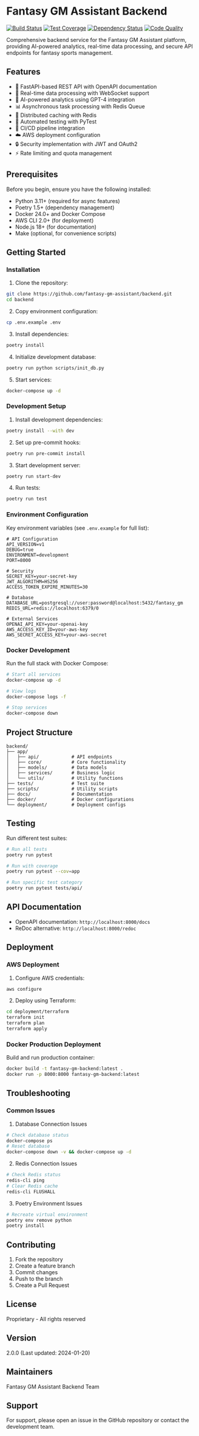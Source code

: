 # Fantasy GM Assistant Backend

[![Build Status](https://github.com/fantasy-gm-assistant/backend/workflows/CI/badge.svg)](https://github.com/fantasy-gm-assistant/backend/actions)
[![Test Coverage](https://codecov.io/gh/fantasy-gm-assistant/backend/branch/main/graph/badge.svg)](https://codecov.io/gh/fantasy-gm-assistant/backend)
[![Dependency Status](https://deps.rs/repo/github/fantasy-gm-assistant/backend/status.svg)](https://deps.rs/repo/github/fantasy-gm-assistant/backend)
[![Code Quality](https://app.codacy.com/project/badge/Grade/123456)](https://www.codacy.com/gh/fantasy-gm-assistant/backend)

Comprehensive backend service for the Fantasy GM Assistant platform, providing AI-powered analytics, real-time data processing, and secure API endpoints for fantasy sports management.

## Features

- 🚀 FastAPI-based REST API with OpenAPI documentation
- 🔄 Real-time data processing with WebSocket support
- 🧠 AI-powered analytics using GPT-4 integration
- 📊 Asynchronous task processing with Redis Queue
- 💾 Distributed caching with Redis
- 🧪 Automated testing with PyTest
- 🔄 CI/CD pipeline integration
- ☁️ AWS deployment configuration
- 🔒 Security implementation with JWT and OAuth2
- ⚡ Rate limiting and quota management

## Prerequisites

Before you begin, ensure you have the following installed:

- Python 3.11+ (required for async features)
- Poetry 1.5+ (dependency management)
- Docker 24.0+ and Docker Compose
- AWS CLI 2.0+ (for deployment)
- Node.js 18+ (for documentation)
- Make (optional, for convenience scripts)

## Getting Started

### Installation

1. Clone the repository:
```bash
git clone https://github.com/fantasy-gm-assistant/backend.git
cd backend
```

2. Copy environment configuration:
```bash
cp .env.example .env
```

3. Install dependencies:
```bash
poetry install
```

4. Initialize development database:
```bash
poetry run python scripts/init_db.py
```

5. Start services:
```bash
docker-compose up -d
```

### Development Setup

1. Install development dependencies:
```bash
poetry install --with dev
```

2. Set up pre-commit hooks:
```bash
poetry run pre-commit install
```

3. Start development server:
```bash
poetry run start-dev
```

4. Run tests:
```bash
poetry run test
```

### Environment Configuration

Key environment variables (see `.env.example` for full list):

```plaintext
# API Configuration
API_VERSION=v1
DEBUG=true
ENVIRONMENT=development
PORT=8000

# Security
SECRET_KEY=your-secret-key
JWT_ALGORITHM=HS256
ACCESS_TOKEN_EXPIRE_MINUTES=30

# Database
DATABASE_URL=postgresql://user:password@localhost:5432/fantasy_gm
REDIS_URL=redis://localhost:6379/0

# External Services
OPENAI_API_KEY=your-openai-key
AWS_ACCESS_KEY_ID=your-aws-key
AWS_SECRET_ACCESS_KEY=your-aws-secret
```

### Docker Development

Run the full stack with Docker Compose:

```bash
# Start all services
docker-compose up -d

# View logs
docker-compose logs -f

# Stop services
docker-compose down
```

## Project Structure

```plaintext
backend/
├── app/
│   ├── api/            # API endpoints
│   ├── core/           # Core functionality
│   ├── models/         # Data models
│   ├── services/       # Business logic
│   └── utils/          # Utility functions
├── tests/              # Test suite
├── scripts/            # Utility scripts
├── docs/               # Documentation
├── docker/             # Docker configurations
└── deployment/         # Deployment configs
```

## Testing

Run different test suites:

```bash
# Run all tests
poetry run pytest

# Run with coverage
poetry run pytest --cov=app

# Run specific test category
poetry run pytest tests/api/
```

## API Documentation

- OpenAPI documentation: `http://localhost:8000/docs`
- ReDoc alternative: `http://localhost:8000/redoc`

## Deployment

### AWS Deployment

1. Configure AWS credentials:
```bash
aws configure
```

2. Deploy using Terraform:
```bash
cd deployment/terraform
terraform init
terraform plan
terraform apply
```

### Docker Production Deployment

Build and run production container:

```bash
docker build -t fantasy-gm-backend:latest .
docker run -p 8000:8000 fantasy-gm-backend:latest
```

## Troubleshooting

### Common Issues

1. Database Connection Issues
```bash
# Check database status
docker-compose ps
# Reset database
docker-compose down -v && docker-compose up -d
```

2. Redis Connection Issues
```bash
# Check Redis status
redis-cli ping
# Clear Redis cache
redis-cli FLUSHALL
```

3. Poetry Environment Issues
```bash
# Recreate virtual environment
poetry env remove python
poetry install
```

## Contributing

1. Fork the repository
2. Create a feature branch
3. Commit changes
4. Push to the branch
5. Create a Pull Request

## License

Proprietary - All rights reserved

## Version

2.0.0 (Last updated: 2024-01-20)

## Maintainers

Fantasy GM Assistant Backend Team

## Support

For support, please open an issue in the GitHub repository or contact the development team.